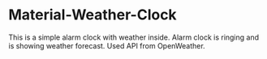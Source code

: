 # Material-Weather-Clock
This is a simple alarm clock with weather inside.
Alarm clock is ringing and is showing weather forecast.
Used API from OpenWeather.
